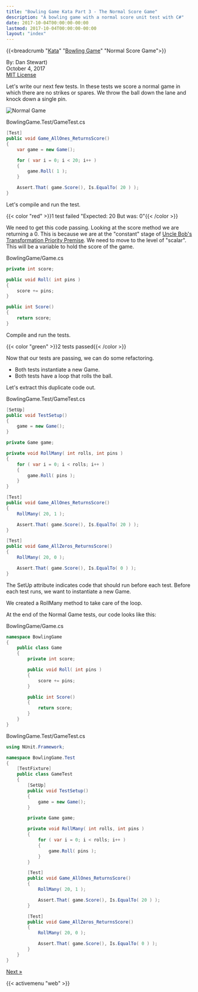 ```yaml
---
title: "Bowling Game Kata Part 3 - The Normal Score Game"
description: "A bowling game with a normal score unit test with C#"
date: 2017-10-04T00:00:00-00:00
lastmod: 2017-10-04T00:00:00-00:00
layout: "index"
---
```


{{<breadcrumb "[Kata](/kata/)" "[Bowling Game](/bowlinggame/)" "Normal Score Game">}}

By: Dan Stewart)\
October 4, 2017\
[MIT License](https://mit-license.org)

Let's write our next few tests. In these tests we score a normal game in which there
are no strikes or spares. We throw the ball down the lane and knock down a single pin.

![Normal Game](/images/kata/bowlinggame/allones.gif)

BowlingGame.Test/GameTest.cs

```csharp
[Test]
public void Game_AllOnes_ReturnsScore()
{
    var game = new Game();

    for ( var i = 0; i < 20; i++ )
    {
        game.Roll( 1 );
    }

    Assert.That( game.Score(), Is.EqualTo( 20 ) );
}
```

Let's compile and run the test.

{{< color "red" >}}1 test failed "Expected: 20 But was: 0"{{< /color >}}

We need to get this code passing. Looking at the score method we are returning a
0. This is because we are at the "constant" stage of 
[Uncle Bob's Transformation Priority Premise](https://8thlight.com/blog/uncle-bob/2013/05/27/TheTransformationPriorityPremise.html). 
We need to move to the level of "scalar". This will be a variable to hold the score of the game. 

BowlingGame/Game.cs

```csharp
private int score;

public void Roll( int pins )
{
    score += pins;
}

public int Score()
{
    return score;
}
```
        
Compile and run the tests.

{{< color "green" >}}2 tests passed{{< /color >}}

Now that our tests are passing, we can do some refactoring.

* Both tests instantiate a new Game.
* Both tests have a loop that rolls the ball.

Let's extract this duplicate code out.

BowlingGame.Test/GameTest.cs

```csharp
[SetUp]
public void TestSetup()
{
    game = new Game();
}

private Game game;

private void RollMany( int rolls, int pins )
{
    for ( var i = 0; i < rolls; i++ )
    {
        game.Roll( pins );
    }
}

[Test]
public void Game_AllOnes_ReturnsScore()
{
    RollMany( 20, 1 );

    Assert.That( game.Score(), Is.EqualTo( 20 ) );
}

[Test]
public void Game_AllZeros_ReturnsScore()
{
    RollMany( 20, 0 );

    Assert.That( game.Score(), Is.EqualTo( 0 ) );
}
```
        
The SetUp attribute indicates code that should run before each test. Before each
test runs, we want to instantiate a new Game.

We created a RollMany method to take care of the loop.

At the end of the Normal Game tests, our code looks like this:

BowlingGame/Game.cs

```csharp
namespace BowlingGame
{
    public class Game
    {
        private int score;

        public void Roll( int pins )
        {
            score += pins;
        }

        public int Score()
        {
            return score;
        }
    }
}
```
                
BowlingGame.Test/GameTest.cs

```csharp
using NUnit.Framework;

namespace BowlingGame.Test
{
    [TestFixture]
    public class GameTest
    {
        [SetUp]
        public void TestSetup()
        {
            game = new Game();
        }

        private Game game;

        private void RollMany( int rolls, int pins )
        {
            for ( var i = 0; i < rolls; i++ )
            {
                game.Roll( pins );
            }
        }

        [Test]
        public void Game_AllOnes_ReturnsScore()
        {
            RollMany( 20, 1 );

            Assert.That( game.Score(), Is.EqualTo( 20 ) );
        }

        [Test]
        public void Game_AllZeros_ReturnsScore()
        {
            RollMany( 20, 0 );

            Assert.That( game.Score(), Is.EqualTo( 0 ) );
        }
    }
}
```

[Next &raquo;](/bowlinggame/sparegame)

{{< activemenu "web" >}}